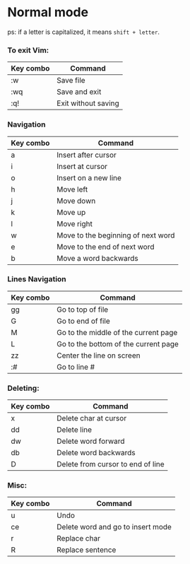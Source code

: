 # Normal mode

ps: if a letter is capitalized, it means `shift + letter`.

### To exit Vim:

| Key combo | Command |
| --- | --- |
| :w | Save file |
| :wq | Save and exit |
| :q! | Exit without saving |

### Navigation

| Key combo | Command |
| --- | --- |
| a | Insert after cursor |
| i | Insert at cursor |
| o | Insert on a new line |
| h | Move left |
| j | Move down |
| k | Move up |
| l | Move right |
| w | Move to the beginning of next word |
| e | Move to the end of next word |
| b | Move a word backwards |

### Lines Navigation

| Key combo | Command |
| --- | --- |
| gg | Go to top of file |
| G | Go to end of file |
| M | Go to the middle of the current page |
| L | Go to the bottom of the current page |
| zz | Center the line on screen |
| :# | Go to line # |

### Deleting:

| Key combo | Command |
| --- | --- |
| x | Delete char at cursor |
| dd | Delete line |
| dw | Delete word forward |
| db | Delete word backwards |
| D | Delete from cursor to end of line |
 
### Misc:

| Key combo | Command |
| --- | --- |
| u | Undo |
| ce | Delete word and go to insert mode |
| r | Replace char |
| R | Replace sentence |


